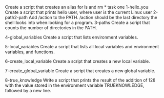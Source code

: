 Create a script that creates an alias for ls and rm * task one 
1-hello_you
Create a script that prints hello user, where user is the current Linux user
 2-path2-path
 Add /action to the PATH. /action should be the last directory the shell looks into when looking for a program.
3-paths
 Create a script that counts the number of directories in the PATH.

4-global_variables
Create a script that lists environment variables.

5-local_variables
Create a script that lists all local variables and environment variables, and functions.

6-create_local_variable
Create a script that creates a new local variable.

7-create_global_variable
Create a script that creates a new global variable.

8-true_knowledge
Write a script that prints the result of the addition of 128 with the value stored in the environment variable TRUEKNOWLEDGE, followed by a new line.
